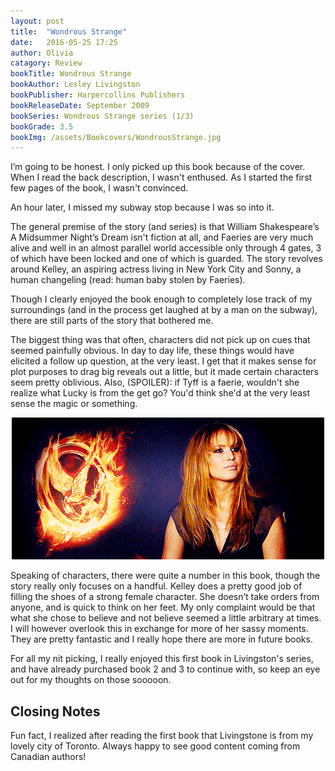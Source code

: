 ```yaml
---
layout: post
title:  "Wondrous Strange"
date:   2016-05-25 17:25
author: Olivia
catagory: Review
bookTitle: Wondrous Strange
bookAuthor: Lesley Livingston
bookPublisher: Harpercollins Publishers
bookReleaseDate: September 2009
bookSeries: Wondrous Strange series (1/3)
bookGrade: 3.5
bookImg: /assets/Bookcovers/WondrousStrange.jpg
---
```

I’m going to be honest. I only picked up this book because of the cover. When I read the back description, I wasn't enthused. As I started the first few pages of the book, I wasn't convinced.

An hour later, I missed my subway stop because I was so into it.
<!--more-->
The general premise of the story (and series) is that William Shakespeare’s A Midsummer Night’s Dream isn't fiction at all, and Faeries are very much alive and well in an almost parallel world accessible only through 4 gates, 3 of which have been locked and one of which is guarded. The story revolves around Kelley, an aspiring actress living in New York City and Sonny, a human changeling (read: human baby stolen by Faeries).

Though I clearly enjoyed the book enough to completely lose track of my surroundings (and in the process get laughed at by a man on the subway), there are still parts of the story that bothered me.

The biggest thing was that often, characters did not pick up on cues that seemed painfully obvious. In day to day life, these things would have elicited a follow up question, at the very least. I get that it makes sense for plot purposes to drag big reveals out a little, but it made certain characters seem pretty oblivious. Also, (SPOILER): <span class="spoiler">if Tyff is a faerie, wouldn't she realize what Lucky is from the get go? You'd think she'd at the very least sense the magic or something</span>.

<p align="center"><img src="\assets\gifs\jenhuh.gif" alt="Huh"></p>

Speaking of characters, there were quite a number in this book, though the story really only focuses on a handful. Kelley does a pretty good job of filling the shoes of a strong female character. She doesn’t take orders from anyone, and is quick to think on her feet. My only complaint would be that what she chose to believe and not believe seemed a little arbitrary at times. I will however overlook this in exchange for more of her sassy moments. They are pretty fantastic and I really hope there are more in future books.

For all my nit picking, I really enjoyed this first book in Livingston's series, and have already purchased book 2 and 3 to continue with, so keep an eye out for my thoughts on those sooooon.

## Closing Notes

Fun fact, I realized after reading the first book that Livingstone is from my lovely city of Toronto. Always happy to see good content coming from Canadian authors!

